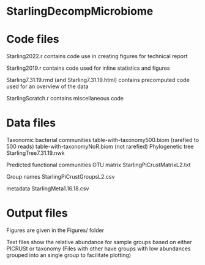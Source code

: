 # StarlingDecompMicrobiome
# Code files
Starling2022.r contains code use in creating figures for technical report

Starling2019.r contains code used for inline statistics and figures

Starling7.31.19.rmd (and Starling7.31.19.html) contains precomputed code used for an overview of the data

StarlingScratch.r contains miscellaneous code 

# Data files 
Taxonomic bacterial communities
table-with-taxonomy500.biom  (rarefied to 500 reads)
table-with-taxonomyNoR.biom (not rarefied)
Phylogenetic tree StarlingTree7.31.19.nwk


Predicted functional communities
OTU matrix StarlingPiCrustMatrixL2.txt

Group names StarlingPiCrustGroupsL2.csv

metadata  StarlingMeta1.16.18.csv

# Output files
Figures are given in the Figures/ folder

Text files show the relative abundance for sample groups based on either PICRUSt or taxonomy (Files with  other have groups with low abundances grouped into an single group to facilitate plotting)
